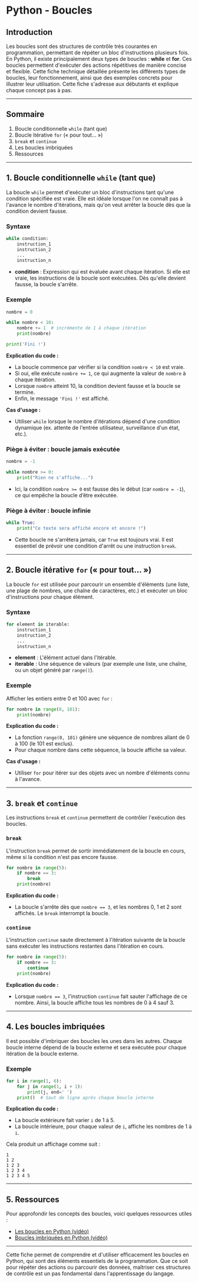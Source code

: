 # Python - Boucles

## Introduction

Les boucles sont des structures de contrôle très courantes en programmation, permettant de répéter un bloc d'instructions plusieurs fois. En Python, il existe principalement deux types de boucles : **while** et **for**. Ces boucles permettent d'exécuter des actions répétitives de manière concise et flexible. Cette fiche technique détaillée présente les différents types de boucles, leur fonctionnement, ainsi que des exemples concrets pour illustrer leur utilisation. Cette fiche s'adresse aux débutants et explique chaque concept pas à pas.

---

## Sommaire

1. Boucle conditionnelle `while` (tant que)
2. Boucle itérative `for` (« pour tout... »)
3. `break` et `continue`
4. Les boucles imbriquées
5. Ressources
   
---

## 1. Boucle conditionnelle `while` (tant que)

La boucle `while` permet d'exécuter un bloc d'instructions tant qu'une condition spécifiée est vraie. Elle est idéale lorsque l'on ne connaît pas à l'avance le nombre d'itérations, mais qu'on veut arrêter la boucle dès que la condition devient fausse.

### Syntaxe

```python
while condition:
    instruction_1
    instruction_2
    ...
    instruction_n
```

- **condition** : Expression qui est évaluée avant chaque itération. Si elle est vraie, les instructions de la boucle sont exécutées. Dès qu'elle devient fausse, la boucle s'arrête.

### Exemple

```python
nombre = 0

while nombre < 10:
    nombre += 1  # incrémente de 1 à chaque itération
    print(nombre)

print('Fini !')
```

**Explication du code :**
- La boucle commence par vérifier si la condition `nombre < 10` est vraie.
- Si oui, elle exécute `nombre += 1`, ce qui augmente la valeur de `nombre` à chaque itération.
- Lorsque `nombre` atteint 10, la condition devient fausse et la boucle se termine.
- Enfin, le message `'Fini !'` est affiché.

**Cas d'usage :**
- Utiliser `while` lorsque le nombre d'itérations dépend d'une condition dynamique (ex. attente de l'entrée utilisateur, surveillance d'un état, etc.).

### Piège à éviter : boucle jamais exécutée

```python
nombre = -1

while nombre >= 0:
    print("Rien ne s'affiche...")
```

- Ici, la condition `nombre >= 0` est fausse dès le début (car `nombre = -1`), ce qui empêche la boucle d’être exécutée.

### Piège à éviter : boucle infinie

```python
while True:
    print("Ce texte sera affiché encore et encore !")
```

- Cette boucle ne s'arrêtera jamais, car `True` est toujours vrai. Il est essentiel de prévoir une condition d'arrêt ou une instruction `break`.

---

## 2. Boucle itérative `for` (« pour tout... »)

La boucle `for` est utilisée pour parcourir un ensemble d'éléments (une liste, une plage de nombres, une chaîne de caractères, etc.) et exécuter un bloc d'instructions pour chaque élément.

### Syntaxe

```python
for element in iterable:
    instruction_1
    instruction_2
    ...
    instruction_n
```

- **element** : L'élément actuel dans l'itérable.
- **iterable** : Une séquence de valeurs (par exemple une liste, une chaîne, ou un objet généré par `range()`).

### Exemple

Afficher les entiers entre 0 et 100 avec `for` :

```python
for nombre in range(0, 101):
    print(nombre)
```

**Explication du code :**
- La fonction `range(0, 101)` génère une séquence de nombres allant de 0 à 100 (le 101 est exclus).
- Pour chaque nombre dans cette séquence, la boucle affiche sa valeur.

**Cas d'usage :**
- Utiliser `for` pour itérer sur des objets avec un nombre d'éléments connu à l'avance.

---

## 3. `break` et `continue`

Les instructions `break` et `continue` permettent de contrôler l'exécution des boucles.

### `break`

L'instruction `break` permet de sortir immédiatement de la boucle en cours, même si la condition n'est pas encore fausse.

```python
for nombre in range(5):
    if nombre == 3:
        break
    print(nombre)
```

**Explication du code :**
- La boucle s'arrête dès que `nombre == 3`, et les nombres 0, 1 et 2 sont affichés. Le `break` interrompt la boucle.

### `continue`

L'instruction `continue` saute directement à l'itération suivante de la boucle sans exécuter les instructions restantes dans l'itération en cours.

```python
for nombre in range(5):
    if nombre == 3:
        continue
    print(nombre)
```

**Explication du code :**
- Lorsque `nombre == 3`, l'instruction `continue` fait sauter l'affichage de ce nombre. Ainsi, la boucle affiche tous les nombres de 0 à 4 sauf 3.

---

## 4. Les boucles imbriquées

Il est possible d'imbriquer des boucles les unes dans les autres. Chaque boucle interne dépend de la boucle externe et sera exécutée pour chaque itération de la boucle externe.

### Exemple

```python
for i in range(1, 6):
    for j in range(1, i + 1):
        print(j, end=' ')
    print()  # Saut de ligne après chaque boucle interne
```

**Explication du code :**
- La boucle extérieure fait varier `i` de 1 à 5.
- La boucle intérieure, pour chaque valeur de `i`, affiche les nombres de 1 à `i`.

Cela produit un affichage comme suit :

```
1
1 2
1 2 3
1 2 3 4
1 2 3 4 5
```

---

## 5. Ressources

Pour approfondir les concepts des boucles, voici quelques ressources utiles :

- [Les boucles en Python (vidéo)](https://youtu.be/x_Jeyvw7n9I)
- [Boucles imbriquées en Python (vidéo)](https://youtu.be/94UHCEmprCY)

---

Cette fiche permet de comprendre et d'utiliser efficacement les boucles en Python, qui sont des éléments essentiels de la programmation. Que ce soit pour répéter des actions ou parcourir des données, maîtriser ces structures de contrôle est un pas fondamental dans l'apprentissage du langage.
